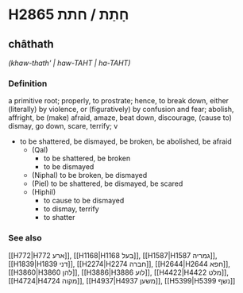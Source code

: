 # H2865 חָתַת / חתת

## châthath

_(khaw-thath' | haw-TAHT | ha-TAHT)_

### Definition

a primitive root; properly, to prostrate; hence, to break down, either (literally) by violence, or (figuratively) by confusion and fear; abolish, affright, be (make) afraid, amaze, beat down, discourage, (cause to) dismay, go down, scare, terrify; v

- to be shattered, be dismayed, be broken, be abolished, be afraid
  - (Qal)
    - to be shattered, be broken
    - to be dismayed
  - (Niphal) to be broken, be dismayed
  - (Piel) to be shattered, be dismayed, be scared
  - (Hiphil)
    - to cause to be dismayed
    - to dismay, terrify
    - to shatter

### See also

[[H772|H772 ארע]], [[H1168|H1168 בעל]], [[H1587|H1587 גמריה]], [[H1839|H1839 דני]], [[H2274|H2274 חברה]], [[H2644|H2644 חפא]], [[H3860|H3860 להן]], [[H3886|H3886 לוע]], [[H4422|H4422 מלט]], [[H4724|H4724 מקוה]], [[H4937|H4937 משען]], [[H5399|H5399 נשף]]
